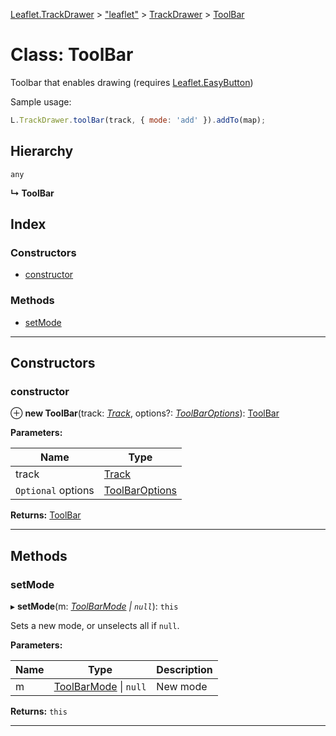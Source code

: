 [Leaflet.TrackDrawer](../README.md) > ["leaflet"](../modules/_leaflet_.md) > [TrackDrawer](../modules/_leaflet_.trackdrawer.md) > [ToolBar](../classes/_leaflet_.trackdrawer.toolbar.md)

# Class: ToolBar

Toolbar that enables drawing (requires [Leaflet.EasyButton](https://github.com/CliffCloud/Leaflet.EasyButton))

Sample usage:

```javascript
L.TrackDrawer.toolBar(track, { mode: 'add' }).addTo(map);
```

## Hierarchy

 `any`

**↳ ToolBar**

## Index

### Constructors

* [constructor](_leaflet_.trackdrawer.toolbar.md#constructor)

### Methods

* [setMode](_leaflet_.trackdrawer.toolbar.md#setmode)

---

## Constructors

<a id="constructor"></a>

###  constructor

⊕ **new ToolBar**(track: *[Track](_leaflet_.trackdrawer.track.md)*, options?: *[ToolBarOptions](../interfaces/_leaflet_.trackdrawer.toolbaroptions.md)*): [ToolBar](_leaflet_.trackdrawer.toolbar.md)

**Parameters:**

| Name | Type |
| ------ | ------ |
| track | [Track](_leaflet_.trackdrawer.track.md) |
| `Optional` options | [ToolBarOptions](../interfaces/_leaflet_.trackdrawer.toolbaroptions.md) |

**Returns:** [ToolBar](_leaflet_.trackdrawer.toolbar.md)

___

## Methods

<a id="setmode"></a>

###  setMode

▸ **setMode**(m: *[ToolBarMode](../interfaces/_leaflet_.trackdrawer.toolbarmode.md) \| `null`*): `this`

Sets a new mode, or unselects all if `null`.

**Parameters:**

| Name | Type | Description |
| ------ | ------ | ------ |
| m | [ToolBarMode](../interfaces/_leaflet_.trackdrawer.toolbarmode.md) \| `null` |  New mode |

**Returns:** `this`

___

